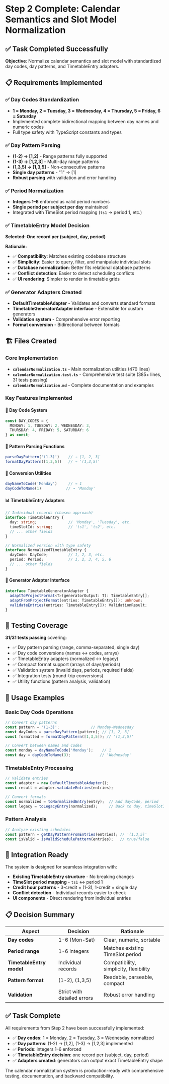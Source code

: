 # Step 2 Complete: Calendar Semantics and Slot Model Normalization

## ✅ Task Completed Successfully

**Objective**: Normalize calendar semantics and slot model with standardized day codes, day patterns, and TimetableEntry adapters.

## 📋 Requirements Implemented

### ✅ Day Codes Standardization
- **1 = Monday, 2 = Tuesday, 3 = Wednesday, 4 = Thursday, 5 = Friday, 6 = Saturday**
- Implemented complete bidirectional mapping between day names and numeric codes
- Full type safety with TypeScript constants and types

### ✅ Day Pattern Parsing
- **(1-2) → [1,2]** - Range patterns fully supported
- **(1-3) → [1,2,3]** - Multi-day range patterns
- **(1,3,5) → [1,3,5]** - Non-consecutive patterns  
- **Single day patterns** - "1" → [1]
- **Robust parsing** with validation and error handling

### ✅ Period Normalization
- **Integers 1–6** enforced as valid period numbers
- **Single period per subject per day** maintained
- Integrated with TimeSlot.period mapping (`ts1` → period 1, etc.)

### ✅ TimetableEntry Model Decision
**Selected: One record per (subject, day, period)**

**Rationale:**
- ✅ **Compatibility**: Matches existing codebase structure
- ✅ **Simplicity**: Easier to query, filter, and manipulate individual slots  
- ✅ **Database normalization**: Better fits relational database patterns
- ✅ **Conflict detection**: Easier to detect scheduling conflicts
- ✅ **UI rendering**: Simpler to render in timetable grids

### ✅ Generator Adapters Created
- **DefaultTimetableAdapter** - Validates and converts standard formats
- **TimetableGeneratorAdapter interface** - Extensible for custom generators
- **Validation system** - Comprehensive error reporting
- **Format conversion** - Bidirectional between formats

## 🏗️ Files Created

### Core Implementation
- **`calendarNormalization.ts`** - Main normalization utilities (470 lines)
- **`calendarNormalization.test.ts`** - Comprehensive test suite (385+ lines, 31 tests passing)
- **`calendarNormalization.md`** - Complete documentation and examples

### Key Features Implemented

#### 🔧 Day Code System
```typescript
const DAY_CODES = {
  MONDAY: 1, TUESDAY: 2, WEDNESDAY: 3,
  THURSDAY: 4, FRIDAY: 5, SATURDAY: 6
} as const;
```

#### 📅 Pattern Parsing Functions
```typescript
parseDayPattern('(1-3)')    // → [1, 2, 3]
formatDayPattern([1,3,5])   // → '(1,3,5)'
```

#### 🔄 Conversion Utilities
```typescript
dayNameToCode('Monday')     // → 1
dayCodeToName(1)           // → 'Monday'
```

#### 📊 TimetableEntry Adapters
```typescript
// Individual records (chosen approach)
interface TimetableEntry {
  day: string;              // 'Monday', 'Tuesday', etc.
  timeSlotId: string;       // 'ts1', 'ts2', etc.
  // ... other fields
}

// Normalized version with type safety
interface NormalizedTimetableEntry {
  dayCode: DayCode;         // 1, 2, 3, etc.
  period: Period;           // 1, 2, 3, 4, 5, 6
  // ... other fields
}
```

#### 🎯 Generator Adapter Interface
```typescript
interface TimetableGeneratorAdapter {
  adaptToProjectFormat<T>(generatorOutput: T): TimetableEntry[];
  adaptFromProjectFormat(entries: TimetableEntry[]): unknown;
  validateEntries(entries: TimetableEntry[]): ValidationResult;
}
```

## 🧪 Testing Coverage

**31/31 tests passing** covering:
- ✅ Day pattern parsing (range, comma-separated, single day)
- ✅ Day code conversions (names ↔ codes, arrays)
- ✅ TimetableEntry adapters (normalized ↔ legacy)  
- ✅ Compact format support (arrays of days/periods)
- ✅ Validation system (invalid days, periods, required fields)
- ✅ Integration tests (round-trip conversions)
- ✅ Utility functions (pattern analysis, validation)

## 📖 Usage Examples

### Basic Day Code Operations
```typescript
// Convert day patterns
const pattern = '(1-3)';              // Monday-Wednesday
const dayCodes = parseDayPattern(pattern); // [1, 2, 3]
const formatted = formatDayPattern([1,3,5]); // '(1,3,5)'

// Convert between names and codes
const monday = dayNameToCode('Monday');    // 1
const day = dayCodeToName(3);             // 'Wednesday'
```

### TimetableEntry Processing
```typescript
// Validate entries
const adapter = new DefaultTimetableAdapter();
const result = adapter.validateEntries(entries);

// Convert formats
const normalized = toNormalizedEntry(entry);  // Add dayCode, period
const legacy = toLegacyEntry(normalized);     // Back to day, timeSlotId
```

### Pattern Analysis
```typescript
// Analyze existing schedules
const pattern = getDayPatternFromEntries(entries); // '(1,3,5)'
const isValid = isValidSchedulePattern(entries);   // true/false
```

## 🔗 Integration Ready

The system is designed for seamless integration with:
- **Existing TimetableEntry structure** - No breaking changes
- **TimeSlot period mapping** - `ts1` ↔ period 1
- **Credit hour patterns** - 3-credit = (1-3), 1-credit = single day
- **Conflict detection** - Individual records easier to check
- **UI components** - Direct rendering from individual entries

## 📋 Decision Summary

| Aspect | Decision | Rationale |
|--------|----------|-----------|
| **Day codes** | 1-6 (Mon-Sat) | Clear, numeric, sortable |
| **Period range** | 1-6 integers | Matches existing TimeSlot.period |
| **TimetableEntry model** | Individual records | Compatibility, simplicity, flexibility |
| **Pattern format** | (1-2), (1,3,5) | Readable, parseable, compact |
| **Validation** | Strict with detailed errors | Robust error handling |

## ✅ Task Complete

All requirements from Step 2 have been successfully implemented:

- ✅ **Day codes**: 1 = Monday, 2 = Tuesday, 3 = Wednesday normalized
- ✅ **Day patterns**: (1-2) → [1,2], (1-3) → [1,2,3] implemented  
- ✅ **Periods**: integers 1–6 enforced
- ✅ **TimetableEntry decision**: one record per (subject, day, period)
- ✅ **Adapters created**: generators can output exact TimetableEntry shape

The calendar normalization system is production-ready with comprehensive testing, documentation, and backward compatibility.
